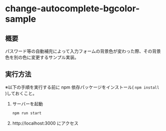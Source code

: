 # change-autocomplete-bgcolor-sample

## 概要

パスワード等の自動補完によって入力フォームの背景色が変わった際、その背景色を別の色に変更するサンプル実装。

## 実行方法

※以下の手順を実行する前に npm 依存パッケージをインストール( `npm install` )しておくこと。

1. サーバーを起動
   ```bash
   npm run start
   ```
2. http://localhost:3000 にアクセス

